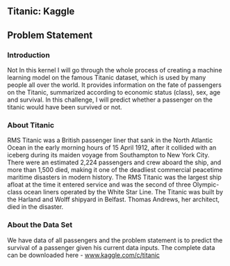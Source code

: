 ## Titanic: Kaggle
## Problem Statement

### Introduction
Not
In this kernel I will go through the whole process of creating a machine learning model on the famous Titanic dataset, which is used by many people all over the world. It provides information on the fate of passengers on the Titanic, summarized according to economic status (class), sex, age and survival. In this challenge, I will predict whether a passenger on the titanic would have been survived or not.

### About Titanic 

RMS Titanic was a British passenger liner that sank in the North Atlantic Ocean in the early morning hours of 15 April 1912, after it collided with an iceberg during its maiden voyage from Southampton to New York City. There were an estimated 2,224 passengers and crew aboard the ship, and more than 1,500 died, making it one of the deadliest commercial peacetime maritime disasters in modern history. The RMS Titanic was the largest ship afloat at the time it entered service and was the second of three Olympic-class ocean liners operated by the White Star Line. The Titanic was built by the Harland and Wolff shipyard in Belfast. Thomas Andrews, her architect, died in the disaster.

### About the Data Set

We have data of all passengers and the problem statement is to predict the survival  of a passenger given his current data inputs. The complete data can be downloaded here - www.kaggle.com/c/titanic


